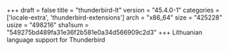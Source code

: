 +++
draft = false
title = "thunderbird-lt"
version = "45.4.0-1"
categories = ['locale-extra', 'thunderbird-extensions']
arch = "x86_64"
size = "425228"
usize = "498216"
sha1sum = "549275bd489fa31e36f2b581e0a34d566909c2d3"
+++
Lithuanian language support for Thunderbird